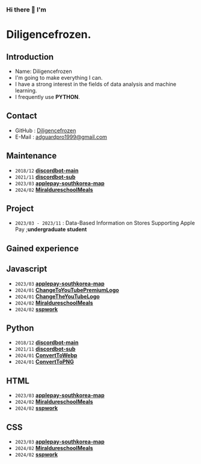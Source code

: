 ### Hi there 👋 I'm

<!--
**diligencefrozen/diligencefrozen** is a ✨ _special_ ✨ repository because its `README.md` (this file) appears on your GitHub profile.

Here are some ideas to get you started:

- 🔭 I’m currently working on ...
- 🌱 I’m currently learning ...
- 👯 I’m looking to collaborate on ...
- 🤔 I’m looking for help with ...
- 💬 Ask me about ...
- 📫 How to reach me: ...
- 😄 Pronouns: ...
- ⚡ Fun fact: ...
-->

# Diligencefrozen.

## Introduction

- Name: Diligencefrozen
- I'm going to make everything I can.
- I have a strong interest in the fields of data analysis and machine learning.
- I frequently use **PYTHON**.

## Contact

- GitHub : [Diligencefrozen](https://github.com/diligencefrozen)
- E-Mail : [adguardpro1999@gmail.com](mailto:adguardpro1999@gmail.com)
  
## Maintenance

- `2018/12` [**discordbot-main**](https://github.com/diligencefrozen/discordbot-main)
- `2021/11` [**discordbot-sub**](https://github.com/diligencefrozen/discordbot-sub)
- `2023/03` [**applepay-southkorea-map**](https://github.com/diligencefrozen/applepay-southkorea-map)
- `2024/02` [**MiraldureschoolMeals**](https://github.com/diligencefrozen/MiraldureschoolMeals)    
     
## Project

- `2023/03 - 2023/11` : Data-Based Information on Stores Supporting Apple Pay ;**undergraduate student**

## Gained experience

## Javascript
- `2023/03` [**applepay-southkorea-map**](https://github.com/diligencefrozen/applepay-southkorea-map)
- `2024/01` [**ChangeToYouTubePremiumLogo**](https://github.com/diligencefrozen/ChangeToYouTubePremiumLogo)
- `2024/01` [**ChangeTheYouTubeLogo**](https://github.com/diligencefrozen/ChangeTheYoutubeLogo/)
- `2024/02` [**MiraldureschoolMeals**](https://github.com/diligencefrozen/MiraldureschoolMeals)    
- `2024/02` [**sspwork**](https://github.com/diligencefrozen/sspwork)
  
## Python
- `2018/12` [**discordbot-main**](https://github.com/diligencefrozen/discordbot-main)
- `2021/11` [**discordbot-sub**](https://github.com/diligencefrozen/discordbot-sub)
- `2024/01` [**ConvertToWebp**](https://github.com/diligencefrozen/ConvertToWebp)
- `2024/01` [**ConvertToPNG**](https://github.com/diligencefrozen/ConvertToPNG)

## HTML
- `2023/03` [**applepay-southkorea-map**](https://github.com/diligencefrozen/applepay-southkorea-map)
- `2024/02` [**MiraldureschoolMeals**](https://github.com/diligencefrozen/MiraldureschoolMeals)
- `2024/02` [**sspwork**](https://github.com/diligencefrozen/sspwork)
    
## CSS
- `2023/03` [**applepay-southkorea-map**](https://github.com/diligencefrozen/applepay-southkorea-map)
- `2024/02` [**MiraldureschoolMeals**](https://github.com/diligencefrozen/MiraldureschoolMeals)    
- `2024/02` [**sspwork**](https://github.com/diligencefrozen/sspwork)
  
